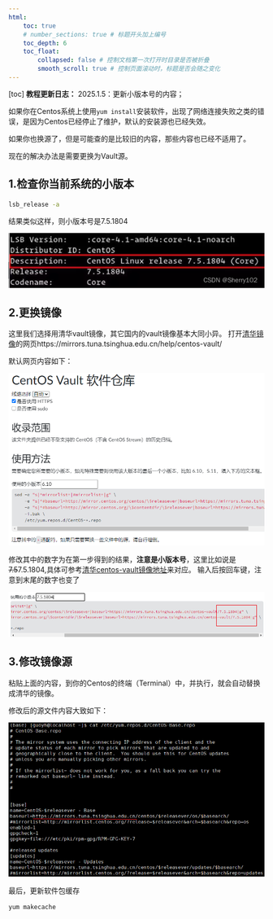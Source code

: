 ```yaml
---
html:
    toc: true
    # number_sections: true # 标题开头加上编号
    toc_depth: 6
    toc_float:
        collapsed: false # 控制文档第一次打开时目录是否被折叠
        smooth_scroll: true # 控制页面滚动时，标题是否会随之变化
---
```


[toc]
**教程更新日志：**
2025.1.5：更新小版本号的内容；

如果你在Centos系统上使用`yum install`安装软件，出现了网络连接失败之类的错误，是因为Centos已经停止了维护，默认的安装源也已经失效。

如果你也换源了，但是可能查的是比较旧的内容，那些内容也已经不适用了。

现在的解决办法是需要更换为Vault源。

## 1.检查你当前系统的小版本

```bash
lsb_release -a
```

结果类似这样，则小版本号是7.5.1804

![1723444717760](img/1723444717760.png)

## 2.更换镜像

这里我们选择用清华vault镜像，其它国内的vault镜像基本大同小异。
打开[清华镜像](https://mirrors.tuna.tsinghua.edu.cn/help/centos-vault/)的网页https://mirrors.tuna.tsinghua.edu.cn/help/centos-vault/

默认网页内容如下：

![1723444633529](img/1723444633529.png)


修改其中的数字为在第一步得到的结果，**注意是小版本号**，这里比如说是~~7.5~~7.5.1804,具体可参考[清华centos-vault镜像地址](https://mirrors.tuna.tsinghua.edu.cn/centos-vault/)来对应。
输入后按回车键，注意到末尾的数字也变了

![1736085391872](img/1736085391872.png)

## 3.修改镜像源

粘贴上面的内容，到你的Centos的终端（Terminal）中，并执行，就会自动替换成清华的镜像。

修改后的源文件内容大致如下：

![1723445224978](img/1723445224978.png)

最后，更新软件包缓存

```bash
yum makecache
```